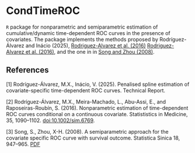 # CondTimeROC
`R` package for nonparametric and semiparametric estimation of cumulative/dynamic time-dependent ROC curves in the presence of covariates. The package implements the methods proposed by Rodríguez-Álvarez and Inácio (2025), <a href="http://doi.org/10.1002/sim.6769" target="_blank" rel="noopener noreferrer">Rodriguez-Alvarez et al. (2016)</a> [Rodriguez-Alvarez et al. (2016)](http://doi.org/10.1002/sim.6769), and the one in in [Song and Zhou (2008)](https://www3.stat.sinica.edu.tw/statistica/oldpdf/A18n37.pdf).

## References
\[1\] Rodríguez-Álvarez, M.X., Inácio, V. (2025). Penalised spline estimation of covariate-specific time-dependent ROC curves. Technical Report.

\[2\] Rodríguez-Álvarez, M.X., Meira-Machado, L., Abu-Assi, E., and Raposeiras-Roubín, S. (2016). Nonparametric estimation of time-dependent ROC curves conditional on a continuous covariate. Statististics in Medicine, 35, 1090–1102. [doi:10.1002/sim.6769](http://doi.org/10.1002/sim.6769).

\[3\] Song, S., Zhou, X-H. (2008). A semiparametric approach for the covariate specific ROC curve with survival outcome. Statistica Sinica 18, 947–965. [PDF](https://www3.stat.sinica.edu.tw/statistica/oldpdf/A18n37.pdf)
